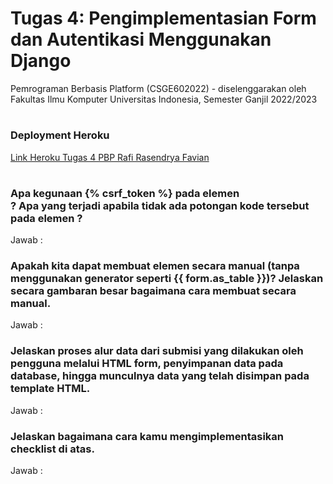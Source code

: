 # Tugas 4: Pengimplementasian Form dan Autentikasi Menggunakan Django

Pemrograman Berbasis Platform (CSGE602022) - diselenggarakan oleh Fakultas Ilmu Komputer Universitas Indonesia, Semester Ganjil 2022/2023 

#

### Deployment Heroku
[Link Heroku Tugas 4 PBP Rafi Rasendrya Favian](https://pbp-tugas2-papian.herokuapp.com/todolist/)

#


### Apa kegunaan {% csrf_token %} pada elemen <form>? Apa yang terjadi apabila tidak ada potongan kode tersebut pada elemen <form>?
Jawab :



### Apakah kita dapat membuat elemen <form> secara manual (tanpa menggunakan generator seperti {{ form.as_table }})? Jelaskan secara gambaran besar bagaimana cara membuat <form> secara manual.
Jawab :

### Jelaskan proses alur data dari submisi yang dilakukan oleh pengguna melalui HTML form, penyimpanan data pada database, hingga munculnya data yang telah disimpan pada template HTML.
Jawab :

### Jelaskan bagaimana cara kamu mengimplementasikan checklist di atas.
Jawab :
